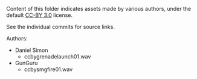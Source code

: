 Content of this folder indicates assets made by various authors, under the default [CC-BY 3.0](https://creativecommons.org/licenses/by/3.0/) license.

See the individual commits for source links.

Authors:

- Daniel Simon
  * ccbygrenadelaunch01.wav
- GunGuru
  * ccbysmgfire01.wav
